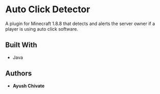 # Auto Click Detector

A plugin for Minecraft 1.8.8 that detects and alerts the server owner if a player is using auto click software.

## Built With

* Java

## Authors

* **Ayush Chivate**
